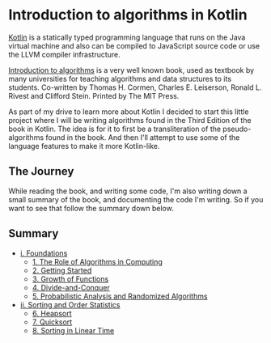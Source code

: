 Introduction to algorithms in Kotlin
====================================

[Kotlin](https://kotlinlang.org/) is a statically typed programming language that runs on the Java virtual machine and also can be compiled to JavaScript source code or use the LLVM compiler infrastructure.

[Introduction to algorithms](https://en.wikipedia.org/wiki/Introduction_to_Algorithms) is a very well known book, used as textbook by many universities for teaching algorithms and data structures to its students. Co-written by Thomas H. Cormen, Charles E. Leiserson, Ronald L. Rivest and Clifford Stein. Printed by The MIT Press.

As part of my drive to learn more about Kotlin I decided to start this little project where I will be writing algorithms found in the Third Edition of the book in Kotlin.
The idea is for it to first be a transliteration of the pseudo-algorithms found in the book. And then I'll attempt to use some of the language features to make it more Kotlin-like.

The Journey
-----------

While reading the book, and writing some code, I'm also writing down a small summary of the book, and documenting the code I'm writing.
So if you want to see that follow the summary down below.

Summary
-------

* [i. Foundations](doc/1.00.md)
  * [1. The Role of Algorithms in Computing](doc/1.01.md)
  * [2. Getting Started](doc/1.02.md)
  * [3. Growth of Functions](doc/1.03.md)
  * [4. Divide-and-Conquer](doc/1.04.md)
  * [5. Probabilistic Analysis and Randomized Algorithms](doc/1.05.md)
* [ii. Sorting and Order Statistics](doc/2.00.md)
  * [6. Heapsort](doc/2.06.md)
  * [7. Quicksort](doc/2.07.md)
  * [8. Sorting in Linear Time](doc/2.08.md)


